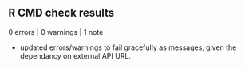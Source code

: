 ## R CMD check results

0 errors | 0 warnings | 1 note

* updated errors/warnings to fail gracefully as messages, given the dependancy on external API URL.